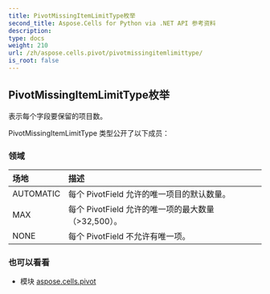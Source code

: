 ```yaml
---
title: PivotMissingItemLimitType枚举
second_title: Aspose.Cells for Python via .NET API 参考资料
description:
type: docs
weight: 210
url: /zh/aspose.cells.pivot/pivotmissingitemlimittype/
is_root: false
---
```

## PivotMissingItemLimitType枚举
表示每个字段要保留的项目数。



PivotMissingItemLimitType 类型公开了以下成员：

### 领域
|场地|描述|
| :- | :- |
| AUTOMATIC |每个 PivotField 允许的唯一项目的默认数量。|
| MAX |每个 PivotField 允许的唯一项的最大数量（>32,500）。|
| NONE |每个 PivotField 不允许有唯一项。|



### 也可以看看
* 模块 [aspose.cells.pivot](..)

